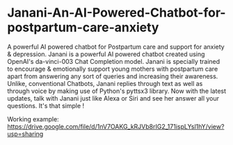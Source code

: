 # Janani-An-AI-Powered-Chatbot-for-postpartum-care-anxiety
A powerful AI powered chatbot for Postpartum care and support for anxiety & depression. Janani is a powerful AI powered chatbot created using OpenAI's da-vinci-003 Chat Completion model. Janani is specially trained to encourage & emotionally support young mothers with postpartum care apart from answering any sort of queries and increasing their awareness. Unlike, conventional Chatbots, Janani replies through text as well as through voice by making use of Python's pyttsx3 library. Now with the latest updates, talk with Janani just like Alexa or Siri and see her answer all your questions. It's that simple !

Working example: https://drive.google.com/file/d/1nV7OAKG_kRJVb8rIG2_171ispLYsl1hY/view?usp=sharing

